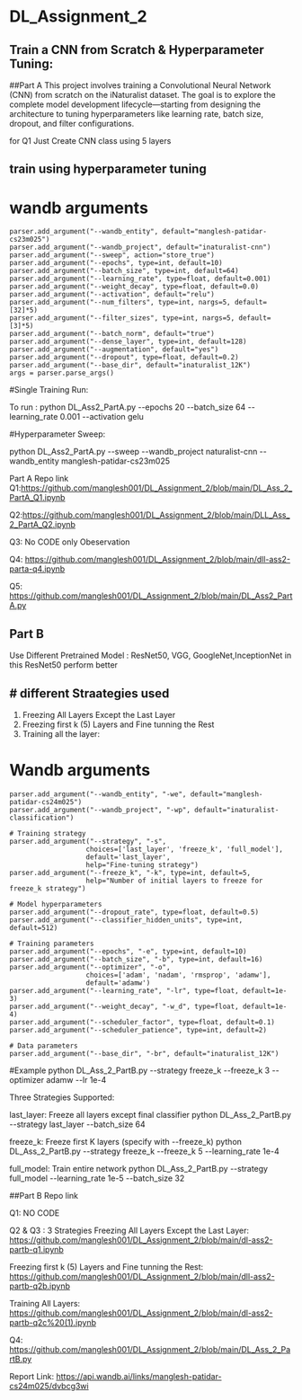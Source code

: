 # DL_Assignment_2
##  Train a CNN from Scratch & Hyperparameter Tuning:
##Part A
This project involves training a Convolutional Neural Network (CNN) from scratch on the iNaturalist dataset. The goal is to explore the complete model development lifecycle—starting from designing the architecture to tuning hyperparameters like learning rate, batch size, dropout, and filter configurations.

for Q1  Just Create CNN class using 5 layers 

## train using hyperparameter tuning 
# wandb arguments
    parser.add_argument("--wandb_entity", default="manglesh-patidar-cs23m025")
    parser.add_argument("--wandb_project", default="inaturalist-cnn")
    parser.add_argument("--sweep", action="store_true")
    parser.add_argument("--epochs", type=int, default=10)
    parser.add_argument("--batch_size", type=int, default=64)
    parser.add_argument("--learning_rate", type=float, default=0.001)
    parser.add_argument("--weight_decay", type=float, default=0.0)
    parser.add_argument("--activation", default="relu")
    parser.add_argument("--num_filters", type=int, nargs=5, default=[32]*5)
    parser.add_argument("--filter_sizes", type=int, nargs=5, default=[3]*5)
    parser.add_argument("--batch_norm", default="true")
    parser.add_argument("--dense_layer", type=int, default=128)
    parser.add_argument("--augmentation", default="yes")
    parser.add_argument("--dropout", type=float, default=0.2)
    parser.add_argument("--base_dir", default="inaturalist_12K")
    args = parser.parse_args()
    
#Single Training Run:
    
To run :
python DL_Ass2_PartA.py --epochs 20 --batch_size 64 --learning_rate 0.001 --activation gelu

#Hyperparameter Sweep:

python DL_Ass2_PartA.py --sweep --wandb_project naturalist-cnn  --wandb_entity manglesh-patidar-cs23m025


Part A Repo link
Q1:https://github.com/manglesh001/DL_Assignment_2/blob/main/DL_Ass_2_PartA_Q1.ipynb

Q2:https://github.com/manglesh001/DL_Assignment_2/blob/main/DLL_Ass_2_PartA_Q2.ipynb

Q3: No CODE only Obeservation

Q4: https://github.com/manglesh001/DL_Assignment_2/blob/main/dll-ass2-parta-q4.ipynb

Q5: https://github.com/manglesh001/DL_Assignment_2/blob/main/DL_Ass2_PartA.py





## Part B
Use Different Pretrained Model : ResNet50, VGG, GoogleNet,InceptionNet
in this ResNet50 perform better

## # different Straategies used 
1. Freezing All Layers Except the Last Layer
2. Freezing  first k (5) Layers and Fine tunning  the Rest
3. Training all the layer:

  # Wandb arguments
    parser.add_argument("--wandb_entity", "-we", default="manglesh-patidar-cs24m025")
    parser.add_argument("--wandb_project", "-wp", default="inaturalist-classification")
    
    # Training strategy
    parser.add_argument("--strategy", "-s", 
                       choices=['last_layer', 'freeze_k', 'full_model'],
                       default='last_layer',
                       help="Fine-tuning strategy")
    parser.add_argument("--freeze_k", "-k", type=int, default=5,
                       help="Number of initial layers to freeze for freeze_k strategy")
    
    # Model hyperparameters
    parser.add_argument("--dropout_rate", type=float, default=0.5)
    parser.add_argument("--classifier_hidden_units", type=int, default=512)
    
    # Training parameters
    parser.add_argument("--epochs", "-e", type=int, default=10)
    parser.add_argument("--batch_size", "-b", type=int, default=16)
    parser.add_argument("--optimizer", "-o", 
                       choices=['adam', 'nadam', 'rmsprop', 'adamw'],
                       default='adamw')
    parser.add_argument("--learning_rate", "-lr", type=float, default=1e-3)
    parser.add_argument("--weight_decay", "-w_d", type=float, default=1e-4)
    parser.add_argument("--scheduler_factor", type=float, default=0.1)
    parser.add_argument("--scheduler_patience", type=int, default=2)
    
    # Data parameters
    parser.add_argument("--base_dir", "-br", default="inaturalist_12K")


#Example
python DL_Ass_2_PartB.py --strategy freeze_k --freeze_k 3 --optimizer adamw --lr 1e-4

Three Strategies Supported:

last_layer: Freeze all layers except final classifier
python  DL_Ass_2_PartB.py --strategy last_layer --batch_size 64

freeze_k: Freeze first K layers (specify with --freeze_k)
python  DL_Ass_2_PartB.py --strategy freeze_k --freeze_k 5 --learning_rate 1e-4

full_model: Train entire network
python  DL_Ass_2_PartB.py --strategy full_model --learning_rate 1e-5 --batch_size 32


##Part B Repo link

Q1: NO CODE

Q2 & Q3 :  3 Strategies
Freezing All Layers Except the Last Layer: 
https://github.com/manglesh001/DL_Assignment_2/blob/main/dl-ass2-partb-q1.ipynb

Freezing  first k (5) Layers and Fine tunning  the Rest:
https://github.com/manglesh001/DL_Assignment_2/blob/main/dll-ass2-partb-q2b.ipynb

Training All Layers:
https://github.com/manglesh001/DL_Assignment_2/blob/main/dl-ass2-partb-q2c%20(1).ipynb


Q4:  https://github.com/manglesh001/DL_Assignment_2/blob/main/DL_Ass_2_PartB.py



Report Link: https://api.wandb.ai/links/manglesh-patidar-cs24m025/dvbcg3wi


